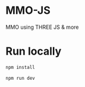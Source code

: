# MMO-JS
 MMO using THREE JS & more

# Run locally

```bash 
npm install
```

```bash 
npm run dev
```